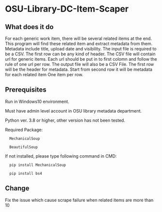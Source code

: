 # OSU-Library-DC-Item-Scaper
## What does it do
   For each generic work item, there will be several related items at the end. This program will find these related item and extract metadata from them. Metadata include title, upload date and visibility. The input file is required to be a CSV. The first row can be any kind of header. The CSV file will contain url for generic items. Each url should be put in to first colomn and follow the rule of one url per row. The output file will also be a CSV File. The first row will be the header for metadata. Start from second row it will be metadata for each related item One item per row.
## Prerequisites
   Run in Windows10 environment. 
   
   Must have admin level account in OSU library metadata department. 
   
   Python ver. 3.8 or higher, other version has not been tested. 
   
   Required Package: 
   
      MechanicalSoup 
      
      BeautifulSoup 
      
   If not installed, please type following command in CMD:
   
      pip install MechanicalSoup 
      
      pip install bs4
## Change
   Fix the issue which cause scrape failure when related items are more than 10